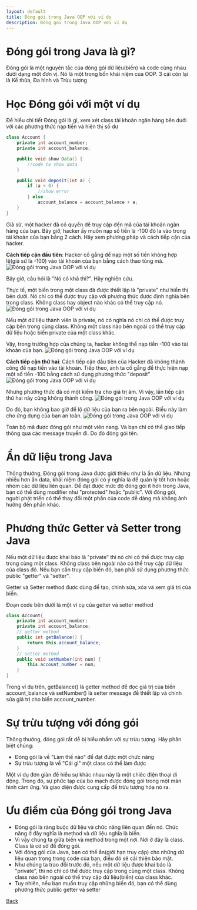 ```yaml
---
layout: default
title: Đóng gói trong Java OOP với ví dụ
description: Đóng gói trong Java OOP với ví dụ
---
```


# Đóng gói trong Java là gì?
Đóng gói là một nguyên tắc của đóng gói dữ liệu(biến) và code cùng nhau dưới dạng một đơn vị. Nó là một trong bốn khái niệm của OOP. 3 cái còn lại là Kế thừa, Đa hình và Trừu tượng

# Học Đóng gói với một ví dụ
Để hiểu chi tiết Đóng gói là gì, xem xét class tài khoản ngân hàng bên dưới với các phương thức nạp tiền và hiên thị số dư 
```java 
class Account {
    private int account_number;
    private int account_balance;

    public void show Data() {
        //code to show data 
    }

    public void deposit(int a) {
        if (a < 0) {
            //show error 
        } else
            account_balance = account_balance + a;
    }
}
```

Giả sử, một hacker đã có quyền để truy cập đến mã của tài khoản ngân hàng của bạn. Bây giờ, hacker ấy muốn nạp số tiền là -100 đô la vào trong tài khoản của bạn bằng 2 cách. Hãy xem phương pháp và cách tiếp cận của hacker.

**Cách tiếp cận đầu tiên**: Hacker cố gắng để nạp một số tiền không hợp lệ(giả sử là -100) vào tài khoản của bạn bằng cách thao túng mã.
![Đóng gói trong Java OOP với ví dụ](./)

Bây giờ, câu hỏi là "Nó có khả thi?". Hãy nghiên cứu.

Thực tế, một biến trong một class đã được thiết lập là "private" như hiển thị bên dưới. Nó chỉ có thể được truy cập với phương thức được định nghĩa bên trong class. Không class hay object nào khác có thể truy cập nó.
![Đóng gói trong Java OOP với ví dụ](./)

Nếu một dữ liệu thành viên là private, nó có nghĩa nó chỉ có thể được truy cập bên trong cùng class. Không một class nào bên ngoài có thể truy cập dữ liệu hoặc biến private của một class khác.

Vậy, trong trường hợp của chúng ta, hacker không thể nạp tiền -100 vào tài khoản của bạn.
![Đóng gói trong Java OOP với ví dụ](./)

**Cách tiếp cận thứ hai**: Cách tiếp cận đầu tiên của Hacker đã không thành công để nạp tiền vào tài khoản. Tiếp theo, anh ta cố gắng để thực hiện nạp một số tiền -100 bằng cách sử dụng phương thức "deposit"
![Đóng gói trong Java OOP với ví dụ](./)

Nhưng phương thức đã có một kiểm tra cho giá trị âm. Vì vậy, lần tiếp cận thứ hai này cũng không thành công.
![Đóng gói trong Java OOP với ví dụ](./)

Do đó, bạn không bao giờ để lộ dữ liệu của bạn ra bên ngoài. Điều này làm cho ứng dụng của bạn an toàn.
![Đóng gói trong Java OOP với ví dụ](./)

Toàn bộ mã được đóng gói như một viên nang. Và bạn chỉ có thể giao tiếp thông qua các message truyền đi. Do đó đóng gói tên.

# Ẩn dữ liệu trong Java
Thông thường, Đóng gói trong Java được giới thiệu như là ẩn dữ liệu. Nhưng nhiều hơn ẩn data, khái niệm đóng gói có ý nghĩa là để quản lý tốt hơn hoặc nhóm các dữ liệu liên quan.
Để đạt được mức độ đóng gói ít hơn trong Java, bạn có thể dùng modifier như "protected" hoặc "public". Với đóng gói, người phát triển có thể thay đổi một phần của code dễ dàng mà không ảnh hưởng đến phần khác.

# Phương thức Getter và Setter trong Java
Nếu một dữ liệu được khai báo là "private" thì nó chỉ có thể được truy cập trong cùng một class. Không class bên ngoài nào có thể truy cập dữ liệu của class đó. Nếu bạn cần truy cập biến đó, bạn phải sử dụng phương thức public "getter" và "setter".

Getter và Setter method được dùng để tạo, chỉnh sửa, xóa và xem giá trị của biến.

Đoạn code bên dưới là một ví cụ của getter và setter method
```java
class Account{ 
	private int account_number;
	private int account_balance; 
    // getter method
	public int getBalance() {
        return this.account_balance;
    }
    // setter method
	public void setNumber(int num) {
        this.account_number = num;
    }
}
```

Trong ví dụ trên, getBalance() là getter method để đọc giá trị của biến account_balance và setNumber() là setter message để thiết lập và chỉnh sửa giá trị cho biến  account_number.

# Sự trừu tượng với đóng gói
Thông thường, đóng gói rất dễ bị hiểu nhầm với sự trừu tượng. Hãy phân biệt chúng:
- Đóng gói là về "Làm thế nào" để đạt được một chức năng
- Sự trừu tượng là về "Cái gì" một class có thể làm được

Một ví dụ đơn giản để hiểu sự khác nhau này là một chiêc điện thoại di động. Trong đó, sự phức tạp của bo mạch được đóng gói trong một màn hình cảm ứng. Và giao diện được cung cấp để trừu tượng hóa nó ra.

# Ưu điểm của Đóng gói trong Java
- Đóng gói là ràng buộc dữ liệu và chức năng liên quan đến nó. Chức năng ở đây nghĩa là method và dữ liệu nghĩa là biến.
- Vì vậy chúng ta giữa biến và method trong một nơi. Nơi ở đây là class. Class là cơ sở để đóng gói.
- Với đóng gói của Java, bạn có thể ẩn(giới hạn truy cập) cho những dữ liệu quan trọng trong code của bạn, điều đó sẽ cải thiện bảo mật.
- Như chúng ta trao đổi trước đó, nếu một dữ liệu được khai báo là "private", thì nó chỉ có thể đươc truy cập trong cùng một class. Không class nào bên ngoài có thể truy cập dữ liệu(biến) của class khác.
- Tuy nhiên, nếu bạn muốn truy cập những biến đó, bạn có thể dùng phương thức public getter và setter 

[Back](./)
